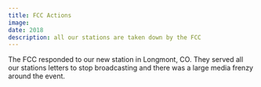```yaml
---
title: FCC Actions
image: 
date: 2018
description: all our stations are taken down by the FCC
---
```


The FCC responded to our new station in Longmont, CO. They served all our stations letters to stop broadcasting and there was a large media frenzy around the event.

